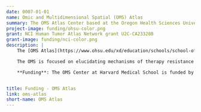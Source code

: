 ```yaml
---
date: 0007-01-01
name: Omic and Multidimensional Spatial (OMS) Atlas
summary: The OMS Atlas Center based at the Oregon Health Sciences University (OHSU) and led by Joe Gray is a component of the National Cancer Institute Human Tumor Atlas Network (HTAN), a multi-center program within the National Cancer Institute that emerged from the Beau Biden Cancer Moonshot Initiative.
project-image: funding/ohsu-color.png
grant: NCI Human Tumor Atlas Network grant U2C-CA233280
grant-image: funding/nci-color.png
description: |
    The [OMS Atlas](https://www.ohsu.edu/xd/education/schools/school-of-medicine/departments/basic-science-departments/biomedical-engineering/spatial-systems-biomedicine/research/OMS-Human-Cancer-Atlas.cfm) Center based at the Oregon Health Sciences University (OHSU) and led by [Joe Gray](https://www.ohsu.edu/xd/education/schools/school-of-medicine/departments/basic-science-departments/biomedical-engineering/people/joe-gray.cfm) is a component of the National Cancer Institute [Human Tumor Atlas Network](https://www.cancer.gov/research/key-initiatives/moonshot-cancer-initiative/implementation/human-tumor-atlas) (HTAN), a multi-center program within the National Cancer Institute that emerged from the [Beau Biden Cancer Moonshot Initiative](https://www.cancer.gov/research/key-initiatives/moonshot-cancer-initiative). Our team us a collaborator on the OMS Atlas focusing on the application of multi-dimensional CyCIF imaging methods to clinical trial samples.

    The OMS is focused on elucidating mechanisms of therapy resistance in three clinical scenarios in which disease recurrence is a major concern: (a) hormone-receptor positive breast cancer (HRBC) undergoing treatment with a CDK4/6 inhibitor in combination with endocrine therapy, (b) triple negative breast cancer (TNBC) undergoing treatment with a PARP inhibitor and an immunomodulatory agent (c) castration resistance prostate cancer (CRPC) undergoing treatment with enzalutamide. Diverse imaging and omic methods are being applied to this analysis including several complementary ways to create spatial maps of cell types and states. These include multiplex immuno-histochemistry, CyCIF, Focused Ion Beam Scanning Electron Microscope (FIB-SEM).

    **Funding**: The OMS Center at Harvard Medical School is funded by a [Human Tumor Atlas Network](https://www.cancer.gov/research/key-initiatives/moonshot-cancer-initiative/implementation/human-tumor-atlas) grant U2C-CA233280 (Joe Gray PI) from the National Cancer Institute *"**Omic and Multidimensional Spatial (OMS) Atlas**".*


title: Funding - OMS Atlas
link: oms-atlas
short-name: OMS Atlas
---
```

